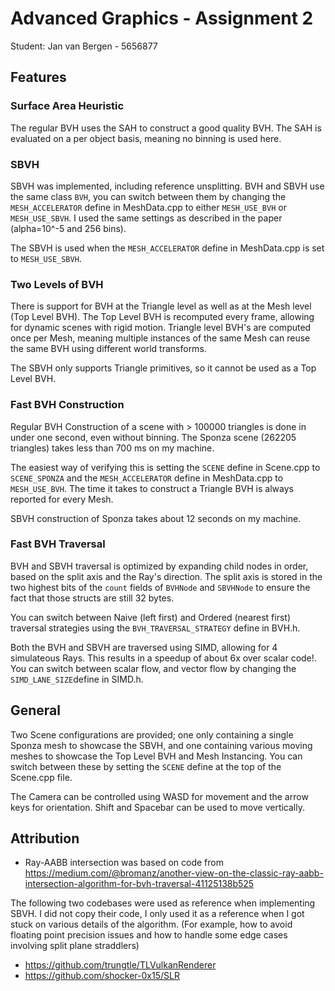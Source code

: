 # Advanced Graphics - Assignment 2

Student: Jan van Bergen - 5656877

## Features

### Surface Area Heuristic
The regular BVH uses the SAH to construct a good quality BVH. The SAH is evaluated on a per object basis, meaning no binning is used here.

### SBVH
SBVH was implemented, including reference unsplitting. BVH and SBVH use the same class ``BVH``, you can switch between them by  changing the ``MESH_ACCELERATOR`` define in MeshData.cpp to either ``MESH_USE_BVH`` or ``MESH_USE_SBVH``. 
I used the same settings as described in the paper (alpha=10^-5 and 256 bins).

The SBVH is used when the ``MESH_ACCELERATOR`` define in MeshData.cpp is set to ``MESH_USE_SBVH``.

### Two Levels of BVH
There is support for BVH at the Triangle level as well as at the Mesh level (Top Level BVH). The Top Level BVH is recomputed every frame, allowing for dynamic scenes with rigid motion. 
Triangle level BVH's are computed once per Mesh, meaning multiple instances of the same Mesh can reuse the same BVH using different world transforms.

The SBVH only supports Triangle primitives, so it cannot be used as a Top Level BVH.

### Fast BVH Construction
Regular BVH Construction of a scene with > 100000 triangles is done in under one second, even without binning. The Sponza scene (262205 triangles) takes less than 700 ms on my machine.

The easiest way of verifying this is setting the ``SCENE`` define in Scene.cpp to ``SCENE_SPONZA`` and the ``MESH_ACCELERATOR`` define in MeshData.cpp to ``MESH_USE_BVH``. The time it takes to construct a Triangle BVH is always reported for every Mesh.

SBVH construction of Sponza takes about 12 seconds on my machine.

### Fast BVH Traversal
BVH and SBVH traversal is optimized by expanding child nodes in order, based on the split axis and the Ray's direction. The split axis is stored in the two highest bits of the ``count`` fields of ``BVHNode`` and ``SBVHNode`` to ensure the fact that those structs are still 32 bytes.

You can switch between Naive (left first) and Ordered (nearest first) traversal strategies using the ``BVH_TRAVERSAL_STRATEGY`` define in BVH.h.

Both the BVH and SBVH are traversed using SIMD, allowing for 4 simulateous Rays. This results in a speedup of about 6x over scalar code!. You can switch between scalar flow, and vector flow by changing the ``SIMD_LANE_SIZE``define in SIMD.h.

## General

Two Scene configurations are provided; one only containing a single Sponza mesh to showcase the SBVH, and one containing various  moving meshes to showcase the Top Level BVH and Mesh Instancing.
You can switch between these by setting the ``SCENE`` define at the top of the Scene.cpp file.

The Camera can be controlled using WASD for movement and the arrow keys for orientation. Shift and Spacebar can be used to move vertically.

## Attribution
- Ray-AABB intersection was based on code from https://medium.com/@bromanz/another-view-on-the-classic-ray-aabb-intersection-algorithm-for-bvh-traversal-41125138b525

The following two codebases were used as reference when implementing SBVH. I did not copy their code, I only used it as a reference when I got stuck on various details of the algorithm. (For example, how to avoid floating point precision issues and how to handle some edge cases involving split plane straddlers)
- https://github.com/trungtle/TLVulkanRenderer
- https://github.com/shocker-0x15/SLR
